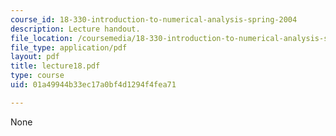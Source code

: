 ```yaml
---
course_id: 18-330-introduction-to-numerical-analysis-spring-2004
description: Lecture handout.
file_location: /coursemedia/18-330-introduction-to-numerical-analysis-spring-2004/01a49944b33ec17a0bf4d1294f4fea71_lecture18.pdf
file_type: application/pdf
layout: pdf
title: lecture18.pdf
type: course
uid: 01a49944b33ec17a0bf4d1294f4fea71

---
```

None